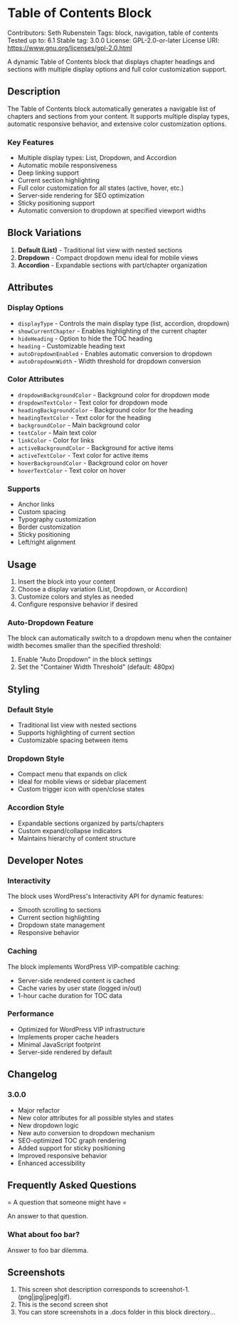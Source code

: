 # Table of Contents Block
Contributors:      Seth Rubenstein
Tags:              block, navigation, table of contents
Tested up to:      6.1
Stable tag:        3.0.0
License:           GPL-2.0-or-later
License URI:       https://www.gnu.org/licenses/gpl-2.0.html

A dynamic Table of Contents block that displays chapter headings and sections with multiple display options and full color customization support.

## Description

The Table of Contents block automatically generates a navigable list of chapters and sections from your content. It supports multiple display types, automatic responsive behavior, and extensive color customization options.

### Key Features

- Multiple display types: List, Dropdown, and Accordion
- Automatic mobile responsiveness
- Deep linking support
- Current section highlighting
- Full color customization for all states (active, hover, etc.)
- Server-side rendering for SEO optimization
- Sticky positioning support
- Automatic conversion to dropdown at specified viewport widths

## Block Variations

1. **Default (List)** - Traditional list view with nested sections
2. **Dropdown** - Compact dropdown menu ideal for mobile views
3. **Accordion** - Expandable sections with part/chapter organization

## Attributes

### Display Options

- `displayType` - Controls the main display type (list, accordion, dropdown)
- `showCurrentChapter` - Enables highlighting of the current chapter
- `hideHeading` - Option to hide the TOC heading
- `heading` - Customizable heading text
- `autoDropdownEnabled` - Enables automatic conversion to dropdown
- `autoDropdownWidth` - Width threshold for dropdown conversion

### Color Attributes

- `dropdownBackgroundColor` - Background color for dropdown mode
- `dropdownTextColor` - Text color for dropdown mode
- `headingBackgroundColor` - Background color for the heading
- `headingTextColor` - Text color for the heading
- `backgroundColor` - Main background color
- `textColor` - Main text color
- `linkColor` - Color for links
- `activeBackgroundColor` - Background for active items
- `activeTextColor` - Text color for active items
- `hoverBackgroundColor` - Background color on hover
- `hoverTextColor` - Text color on hover

### Supports

- Anchor links
- Custom spacing
- Typography customization
- Border customization
- Sticky positioning
- Left/right alignment

## Usage

1. Insert the block into your content
2. Choose a display variation (List, Dropdown, or Accordion)
3. Customize colors and styles as needed
4. Configure responsive behavior if desired

### Auto-Dropdown Feature

The block can automatically switch to a dropdown menu when the container width becomes smaller than the specified threshold:

1. Enable "Auto Dropdown" in the block settings
2. Set the "Container Width Threshold" (default: 480px)

## Styling

### Default Style
- Traditional list view with nested sections
- Supports highlighting of current section
- Customizable spacing between items

### Dropdown Style
- Compact menu that expands on click
- Ideal for mobile views or sidebar placement
- Custom trigger icon with open/close states

### Accordion Style
- Expandable sections organized by parts/chapters
- Custom expand/collapse indicators
- Maintains hierarchy of content structure

## Developer Notes

### Interactivity

The block uses WordPress's Interactivity API for dynamic features:

- Smooth scrolling to sections
- Current section highlighting
- Dropdown state management
- Responsive behavior

### Caching

The block implements WordPress VIP-compatible caching:

- Server-side rendered content is cached
- Cache varies by user state (logged in/out)
- 1-hour cache duration for TOC data

### Performance

- Optimized for WordPress VIP infrastructure
- Implements proper cache headers
- Minimal JavaScript footprint
- Server-side rendered by default

## Changelog

### 3.0.0
* Major refactor
* New color attributes for all possible styles and states
* New dropdown logic
* New auto conversion to dropdown mechanism
* SEO-optimized TOC graph rendering
* Added support for sticky positioning
* Improved responsive behavior
* Enhanced accessibility

## Frequently Asked Questions

= A question that someone might have =

An answer to that question.

### What about foo bar?

Answer to foo bar dilemma.

## Screenshots

1. This screen shot description corresponds to screenshot-1.(png|jpg|jpeg|gif).
2. This is the second screen shot
3. You can store screenshots in a .docs folder in this block directory...

